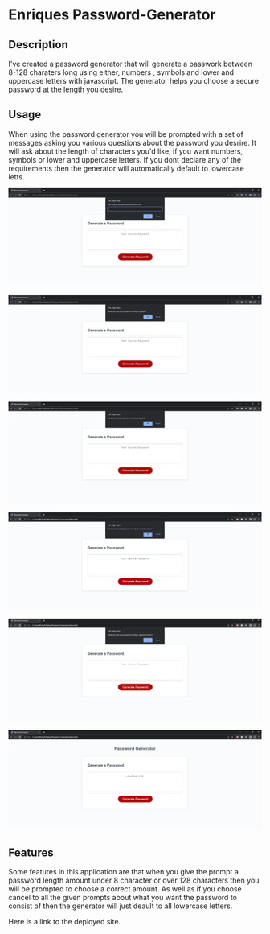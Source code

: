 # Enriques Password-Generator

## Description

I've created a password generator that will generate a passwork between 8-128 charaters long using either, numbers , symbols and lower and uppercase letters with javascript. The generator helps you choose a secure password at the length you desire. 

## Usage

When using the password generator you will be prompted with a set of messages asking you various questions about the password you desrire. It will ask about the length of characters you'd like, if you want numbers, symbols or lower and uppercase letters. If you dont declare any of the requirements then the generator will automatically default to lowercase letts. 


![Password Length](assets/Photos/Password-Generator(1).PNG)

![Asking to include numbers](assets/Photos/Password-Generator(2).PNG)

![Asking to include symbols](assets/Photos/Password-Generator(3).PNG)

![Asing to include lowercase letters](assets/Photos/Password-Generator(4).PNG)

![Asking to incluide uppcase letters](assets/Photos/Password-Generator(5).PNG)

![Generated Password](assets/Photos/Password-Generator(6).PNG)



## Features

Some features in this application are that when you give the prompt a password length amount under 8 character or over 128 characters then you will be prompted to choose a correct amount. As well as if you choose cancel to all the given prompts about what you want the password to consist of then the generator will just deault to all lowercase letters.


Here is a link to the deployed site.

